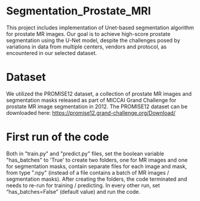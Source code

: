 # Segmentation_Prostate_MRI
This project includes implementation of Unet-based segmentation algorithm for prostate MR images.
Our goal is to achieve high-score prostate segmentation using the U-Net model,
despite the challenges posed by variations in data from multiple centers, vendors and protocol,
as encountered in our selected dataset.
# Dataset
We utilized the PROMISE12 dataset, a collection of prostate MR images and segmentation 
masks released as part of MICCAI Grand Challenge for prostate MR image segmentation 
in 2012. The PROMISE12 dataset can be downloaded here: https://promise12.grand-challenge.org/Download/
# First run of the code
Both in "train.py" and "predict.py" files, set the boolean variable "has_batches" to 'True' 
to create two folders, one for MR images and one for segmentation masks, contain 
separate files for each image and mask, from type ".npy" (instead of a file contains a batch 
of MR images / segmentation masks). After creating the folders, the code terminated and 
needs to re-run for training / predicting.
In every other run, set “has_batches=False” (default value) and run the code.
